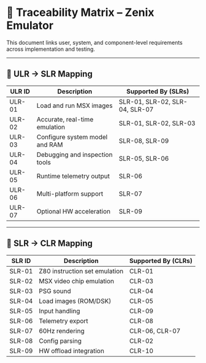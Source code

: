 # 🔗 Traceability Matrix – Zenix Emulator

This document links user, system, and component-level requirements across implementation and testing.

---

## 🔁 ULR → SLR Mapping

| ULR ID | Description | Supported By (SLRs) |
|--------|-------------|----------------------|
| ULR-01 | Load and run MSX images | SLR-01, SLR-02, SLR-04, SLR-07 |
| ULR-02 | Accurate, real-time emulation | SLR-01, SLR-02, SLR-03 |
| ULR-03 | Configure system model and RAM | SLR-08, SLR-09 |
| ULR-04 | Debugging and inspection tools | SLR-05, SLR-06 |
| ULR-05 | Runtime telemetry output | SLR-06 |
| ULR-06 | Multi-platform support | SLR-07 |
| ULR-07 | Optional HW acceleration | SLR-09 |

---

## 🔁 SLR → CLR Mapping

| SLR ID | Description | Supported By (CLRs) |
|--------|-------------|----------------------|
| SLR-01 | Z80 instruction set emulation | CLR-01 |
| SLR-02 | MSX video chip emulation | CLR-03 |
| SLR-03 | PSG sound | CLR-04 |
| SLR-04 | Load images (ROM/DSK) | CLR-05 |
| SLR-05 | Input handling | CLR-09 |
| SLR-06 | Telemetry export | CLR-08 |
| SLR-07 | 60Hz rendering | CLR-06, CLR-07 |
| SLR-08 | Config parsing | CLR-02 |
| SLR-09 | HW offload integration | CLR-10 |
